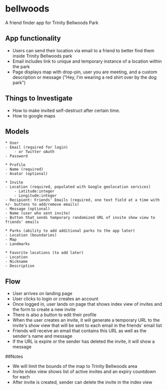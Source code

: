 # bellwoods
A friend finder app for Trinity Bellwoods Park

## App functionality
* Users can send their location via email to a friend to better find them inside Trinity Bellwoods park
* Email includes link to unique and temporary instance of a location within the park
* Page displays map with drop-pin, user you are meeting, and a custom description or message ("Hey, I'm wearing a red shirt over by the dog park")

## Things to Investigate
* How to make invited self-destruct after certain time.
* How to google maps

## Models
	* User
	- Email (required for login)
		- or Twitter oAuth
	- Password

	* Profile
	- Name (required)
	- Avatar (optional)

	* Invite
	- Location (required, populated with Google geolocation services)
		- Latitude:integer
		- Longitude:integer
	- Recipient: Friends' Emails (required, one text field at a time with +/- buttons to add/remove emails)
	- Message (optional)
	- Name (user who sent invite)
	- Button that sends temporary randomized URL of invite show view to friends' emails

	* Parks (ability to add additional parks to the app later)
	- Location (boundaries)
	- Map
	- Landmarks

	* Favorite locations (to add later)
	- Location
	- Nickname
	- Description

## Flow
- User arrives on landing page
- User clicks to login or creates an account
- Once logged in, user lands on page that shows index view of invites and the form to create a new invite
- There is also a button to edit their profile
- When the user creates an invite, it will generate a temporary URL to the invite's show view that will be sent to each email in the friends' email list
- Friends will receive an email that contains this URL as well as the sender's name and message
- If the URL is expire or the sender has deleted the invite, it will show a message

##Notes

- We will limit the bounds of the map to Trinity Bellwoods area
- Invite index view shows list of active invites and an expiry countdown for each
- After invite is created, sender can delete the invite in the index view